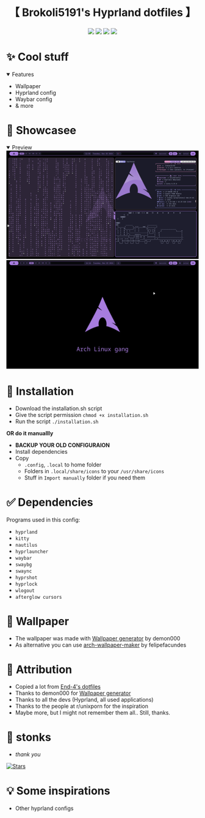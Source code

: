 <div align="center">
    <h1>【 Brokoli5191's Hyprland dotfiles 】</h1>
    <h3></h3>
</div>

<div align="center">

![](https://img.shields.io/github/last-commit/Brokoli5191/Hyprland-Dotfiles?&style=for-the-badge&color=FFB1C8&logoColor=D9E0EE&labelColor=292324)
![](https://img.shields.io/github/stars/Brokoli5191/Hyprland-Dotfiles?style=for-the-badge&logo=andela&color=FFB686&logoColor=D9E0EE&labelColor=292324)
[![](https://img.shields.io/github/repo-size/Brokoli5191/Hyprland-Dotfiles?color=CAC992&label=SIZE&logo=googledrive&style=for-the-badge&logoColor=D9E0EE&labelColor=292324)](https://github.com/end-4/hyprland)
![](https://img.shields.io/badge/issues-skill-green?style=for-the-badge&color=CCE8E9&logoColor=D9E0EE&labelColor=292324)
</a>

</div>

# ✨ Cool stuff
 <details open> 
  <summary>Features</summary>
     
  - Wallpaper
  - Hyprland config 
  - Waybar config
  - & more
</details>



# 👀 Showcasee
 <details open>
  <summary>Preview</summary>
   <img src="/pictures/screenshot.png">
   <img src="/pictures/screenshot2.png">
 </details>



# 🔧 Installation
 - Download the installation.sh script
 - Give the script permission `chmod +x installation.sh`
 - Run the script `./installation.sh`

 **OR do it manuallly**
 
 - **BACKUP YOUR OLD CONFIGURAION**
 - Install dependencies
 - Copy
   - `.config`, `.local` to home folder
   - Folders in `.local/share/icons` to your `/usr/share/icons`
   - Stuff in `Import manually` folder if you need them



# ✅ Dependencies
Programs used in this config:
 - `hyprland`
 - `kitty`
 - `nautilus`
 - `hyprlauncher`
 - `waybar`
 - `swaybg`
 - `swaync`
 - `hyprshot`
 - `hyprlock`
 - `wlogout`
 - `afterglow cursors`



# 👻 Wallpaper
 - The wallpaper was made with [Wallpaper generator](https://demon000.github.io/archwg/) by demon000
 - As alternative you can use [arch-wallpaper-maker](https://github.com/felipefacundes/arch-wallpaper-maker) by felipefacundes


# 🙏 Attribution
 - Copied a lot from [End-4's dotfiles](https://github.com/end-4/dots-hyprland)
 - Thanks to demon000 for [Wallpaper generator](https://demon000.github.io/archwg/)
 - Thanks to all the devs (Hyprland, all used applications)
 - Thanks to the people at r/unixporn for the inspiration
 - Maybe more, but I might not remember them all.. Still, thanks.


# 🌟 stonks
- _thank you_

[![Stars](https://starchart.cc/Brokoli5191/Hyprland-Dotfiles.svg?variant=adaptive)](https://starchart.cc/Brokoli5191/Hyprland-Dotfiles)

# 💡 Some inspirations
 - Other hyprland configs

